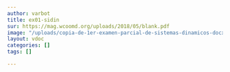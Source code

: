 ```yaml
---
author: varbot
title: ex01-sidin
sur: https://mag.wcoomd.org/uploads/2018/05/blank.pdf
image: "/uploads/copia-de-1er-examen-parcial-de-sistemas-dinamicos-docx-documentos-de-google-google-chrome.jpg"
layout: vdoc
categories: []
tags: []

---
```

